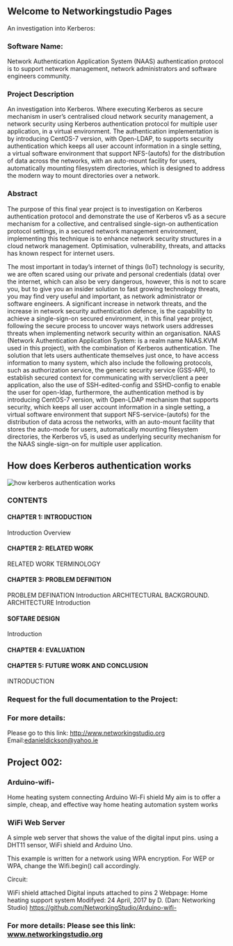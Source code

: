 ## Welcome to Networkingstudio Pages
An investigation into Kerberos:

### Software Name: 
Network Authentication Application System (NAAS) authentication protocol is to support network management, network administrators and software engineers community.

### Project Description
An investigation into Kerberos. Where executing Kerberos as secure mechanism in user’s centralised cloud network security management, a network security using Kerberos authentication protocol for multiple user application, in a virtual environment. The authentication implementation is by introducing CentOS-7 version, with Open-LDAP, to supports security authentication which keeps all user account information in a single setting, a virtual software environment that support NFS-(autofs) for the distribution of data across the networks, with an auto-mount facility for users, automatically mounting filesystem directories, which is designed to address the modern way to mount directories over a network.

### Abstract 

The purpose of this final year project is to investigation on Kerberos authentication protocol and demonstrate the use of Kerberos v5 as a secure mechanism for a collective, and centralised single-sign-on authentication protocol settings, in a secured network management environment, implementing this technique is to enhance network security structures in a cloud network management. Optimisation, vulnerability, threats, and attacks has known respect for internet users.  

The most important in today’s internet of things (IoT) technology is security, we are often scared using our private and personal credentials (data) over the internet, which can also be very dangerous, however, this is not to scare you, but to give you an insider solution to fast growing technology threats, you may find very useful and important, as network administrator or software engineers. 
A significant increase in network threats, and the increase in network security authentication defence, is the capability to achieve a single-sign-on secured environment, in this final year project, following the secure process to uncover ways network users addresses threats when implementing network security within an organisation. NAAS (Network Authentication Application System: is a realm name NAAS.KVM used in this project), with the combination of Kerberos authentication. The solution that lets users authenticate themselves just once, to have access information to many system, which also include the following protocols, such as authorization service, the generic security service (GSS-API), to establish secured context for communicating with server/client a peer application, also the use of SSH-edited-config and SSHD-config to enable the user for open-ldap, furthermore, the authentication method is by introducing CentOS-7 version, with Open-LDAP mechanism that supports security, which keeps all user account information in a single setting, a virtual software environment that support NFS-service-(autofs) for the distribution of data across the networks, with an auto-mount facility that stores the auto-mode for users, automatically mounting filesystem directories, the Kerberos v5, is used as underlying security mechanism for the NAAS single-sign-on for multiple user application.

## How does Kerberos authentication works
![how kerberos authentication works](https://user-images.githubusercontent.com/22172433/44359248-39c14680-a4af-11e8-89f3-97590c9049a8.PNG)

### CONTENTS
#### CHAPTER 1: INTRODUCTION
Introduction
Overview
#### CHAPTER 2: RELATED WORK
RELATED WORK
TERMINOLOGY
#### CHAPTER 3: PROBLEM DEFINITION
PROBLEM DEFINATION
Introduction
ARCHITECTURAL BACKGROUND.
ARCHITECTURE
Introduction
#### SOFTARE DESIGN
Introduction
#### CHAPTER 4: EVALUATION
#### CHAPTER 5: FUTURE WORK AND CONCLUSION
INTRODUCTION

### Request for the full documentation to the Project:
### For more details:
Please go to this link:
http://www.networkingstudio.org Email:edanieldickson@yahoo.ie


## Project 002:
### Arduino-wifi-
Home heating system connecting Arduino Wi-Fi shield
My aim is to offer a simple, cheap, and effective way home heating automation system works

### WiFi Web Server

A simple web server that shows the value of the digital input pins. using a DHT11 sensor, WiFi shield and Arduino Uno.

This example is written for a network using WPA encryption. For WEP or WPA, change the Wifi.begin() call accordingly.

Circuit:

WiFi shield attached
Digital inputs attached to pins 2 Webpage: Home heating support system
Modifyed: 24 April, 2017 by D. (Dan: Networking Studio) https://github.com/NetworkingStudio/Arduino-wifi-
### For more details: Please see this link: www.networkingstudio.org
